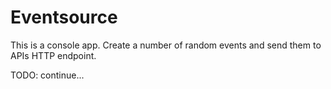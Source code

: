 # Eventsource
This is a console app. Create a number of random events and send them to APIs HTTP endpoint.

TODO: continue...

